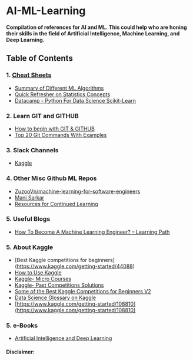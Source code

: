 # AI-ML-Learning
**Compilation of references for AI and ML. This could help who are honing their skills in the field of Artificial Intelligence, Machine Learning, and Deep Learning.**

## Table of Contents

### 1. [Cheat Sheets](https://github.com/akagrawal2k17/AI-ML-Learning/tree/master/Cheatsheets)
* [Summary of Different ML Algorithms](https://github.com/akagrawal2k17/AI-ML-Learning/blob/master/Cheatsheets/Machine%20Learning%20Cheatsheet.pdf)
* [Quick Refresher on Statistics Concepts](https://github.com/akagrawal2k17/AI-ML-Learning/blob/master/Cheatsheets/Stats_Cheatsheet.pdf)
* [Datacamp - Python For Data Science Scikit-Learn](https://github.com/akagrawal2k17/AI-ML-Learning/blob/master/Cheatsheets/scikit-learn_cheatsheet.pdf)

### 2. Learn GIT and GITHUB
* [How to begin with GIT & GITHUB](https://www.youtube.com/watch?v=SWYqp7iY_Tc)
* [Top 20 Git Commands With Examples](https://dzone.com/articles/top-20-git-commands-with-examples)

### 3. Slack Channels
* [Kaggle](https://app.slack.com/client/T1559JB9V/C1M3WSX8E)

### 4. Other Misc Github ML Repos
* [ZuzooVn/machine-learning-for-software-engineers](https://github.com/ZuzooVn/machine-learning-for-software-engineers)
* [Mani Sarkar](https://github.com/neomatrix369/awesome-ai-ml-dl/blob/master/README.md)
* [Resources for Continued Learning](https://github.com/justmarkham/DAT3/blob/master/resources.md)

### 5. Useful Blogs
* [How To Become A Machine Learning Engineer? – Learning Path](https://www.edureka.co/blog/how-to-become-a-machine-learning-engineer/)

### 5. About Kaggle
* [Best Kaggle competitions for beginners] (https://www.kaggle.com/getting-started/44088)
* [How to Use Kaggle](https://www.kaggle.com/docs/competitions)
* [Kaggle- Micro Courses](https://www.kaggle.com/learn/overview)
* [Kaggle- Past Competitions Solutions](https://ndres.me/kaggle-past-solutions/)
* [Some of the Best Kaggle Competitions for Beginners V2](https://www.kaggle.com/getting-started/78482)
* [Data Science Glossary on Kaggle](https://www.kaggle.com/shivamb/data-science-glossary-on-kaggle)
* [https://www.kaggle.com/getting-started/108810](https://www.kaggle.com/getting-started/108810)

### 5. e-Books
* [Artificial Intelligence and Deep Learning](https://leonardoaraujosantos.gitbook.io/artificial-inteligence/)




#### Disclaimer:
